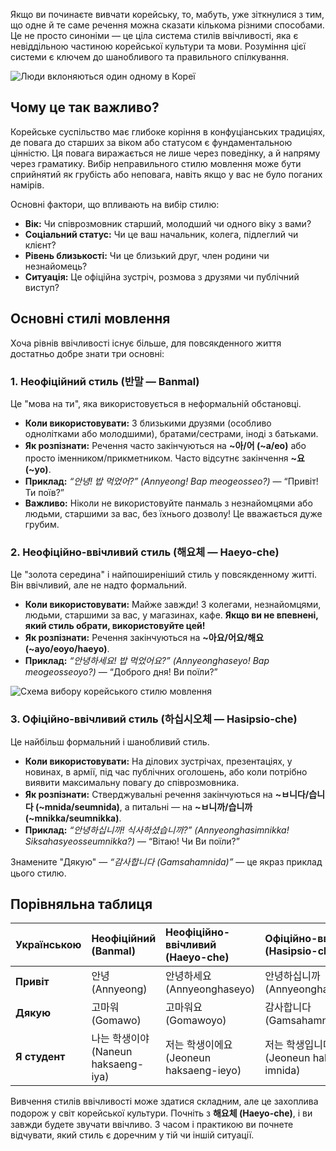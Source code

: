 Якщо ви починаєте вивчати корейську, то, мабуть, уже зіткнулися з тим, що одне й те саме речення можна сказати кількома різними способами. Це не просто синоніми — це ціла система стилів ввічливості, яка є невіддільною частиною корейської культури та мови. Розуміння цієї системи є ключем до шанобливого та правильного спілкування.

![Люди вклоняються один одному в Кореї](images/blog/korean-bow.jpg)

## Чому це так важливо?

Корейське суспільство має глибоке коріння в конфуціанських традиціях, де повага до старших за віком або статусом є фундаментальною цінністю. Ця повага виражається не лише через поведінку, а й напряму через граматику. Вибір неправильного стилю мовлення може бути сприйнятий як грубість або неповага, навіть якщо у вас не було поганих намірів.

Основні фактори, що впливають на вибір стилю:
*   **Вік:** Чи співрозмовник старший, молодший чи одного віку з вами?
*   **Соціальний статус:** Чи це ваш начальник, колега, підлеглий чи клієнт?
*   **Рівень близькості:** Чи це близький друг, член родини чи незнайомець?
*   **Ситуація:** Це офіційна зустріч, розмова з друзями чи публічний виступ?

## Основні стилі мовлення

Хоча рівнів ввічливості існує більше, для повсякденного життя достатньо добре знати три основні:

### 1. Неофіційний стиль (반말 — Banmal)

Це "мова на ти", яка використовується в неформальній обстановці.

*   **Коли використовувати:** З близькими друзями (особливо однолітками або молодшими), братами/сестрами, іноді з батьками.
*   **Як розпізнати:** Речення часто закінчуються на **~아/어 (~a/eo)** або просто іменником/прикметником. Часто відсутнє закінчення **~요 (~yo)**.
*   **Приклад:** *“안녕! 밥 먹었어?” (Annyeong! Bap meogeosseo?)* — “Привіт! Ти поїв?”
*   **Важливо:** Ніколи не використовуйте панмаль з незнайомцями або людьми, старшими за вас, без їхнього дозволу! Це вважається дуже грубим.

### 2. Неофіційно-ввічливий стиль (해요체 — Haeyo-che)

Це "золота середина" і найпоширеніший стиль у повсякденному житті. Він ввічливий, але не надто формальний.

*   **Коли використовувати:** Майже завжди! З колегами, незнайомцями, людьми, старшими за вас, у магазинах, кафе. **Якщо ви не впевнені, який стиль обрати, використовуйте цей!**
*   **Як розпізнати:** Речення закінчуються на **~아요/어요/해요 (~ayo/eoyo/haeyo)**.
*   **Приклад:** *“안녕하세요! 밥 먹었어요?” (Annyeonghaseyo! Bap meogeosseoyo?)* — “Доброго дня! Ви поїли?”

![Схема вибору корейського стилю мовлення](images/blog/korean-speech-levels.png)

### 3. Офіційно-ввічливий стиль (하십시오체 — Hasipsio-che)

Це найбільш формальний і шанобливий стиль.

*   **Коли використовувати:** На ділових зустрічах, презентаціях, у новинах, в армії, під час публічних оголошень, або коли потрібно виявити максимальну повагу до співрозмовника.
*   **Як розпізнати:** Стверджувальні речення закінчуються на **~ㅂ니다/습니다 (~mnida/seumnida)**, а питальні — на **~ㅂ니까/습니까 (~mnikka/seumnikka)**.
*   **Приклад:** *“안녕하십니까! 식사하셨습니까?” (Annyeonghasimnikka! Siksahasyeosseumnikka?)* — “Вітаю! Чи Ви поїли?”

Знамените "Дякую" — *“감사합니다 (Gamsahamnida)”* — це якраз приклад цього стилю.

## Порівняльна таблиця

| Українською | Неофіційний (Banmal) | Неофіційно-ввічливий (Haeyo-che) | Офіційно-ввічливий (Hasipsio-che) |
| :--- | :--- | :--- | :--- |
| **Привіт** | 안녕 (Annyeong) | 안녕하세요 (Annyeonghaseyo) | 안녕하십니까 (Annyeonghasimnikka) |
| **Дякую** | 고마워 (Gomawo) | 고마워요 (Gomawoyo) | 감사합니다 (Gamsahamnida) |
| **Я студент** | 나는 학생이야 (Naneun haksaeng-iya) | 저는 학생이에요 (Jeoneun haksaeng-ieyo) | 저는 학생입니다 (Jeoneun haksaeng-imnida) |

Вивчення стилів ввічливості може здатися складним, але це захоплива подорож у світ корейської культури. Почніть з **해요체 (Haeyo-che)**, і ви завжди будете звучати ввічливо. З часом і практикою ви почнете відчувати, який стиль є доречним у тій чи іншій ситуації.
